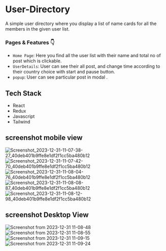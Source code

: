 # User-Directory
A simple user directory where you display a list of name cards for all the members in the
given user list.

### Pages & Features 👇

- `Home Page`: Here you find all the user list with their name and total no of post which is clickable.
- `UserDetails`: User can see their all post, and change time according to their country choice with start and pause button.
- `popup`: User can see particular post in modal .


## Tech Stack

- React
- Redux
- Javascript
- Tailwind
## screenshot mobile view

![Screenshot_2023-12-31-11-07-38-27_40deb401b9ffe8e1df2f1cc5ba480b12](https://github.com/ayush7271/user-directory/assets/99814289/2d2b5399-b430-4329-bdb8-4430a1f03a83)
![Screenshot_2023-12-31-11-07-42-70_40deb401b9ffe8e1df2f1cc5ba480b12](https://github.com/ayush7271/user-directory/assets/99814289/bb1f8278-53ad-4ae0-adf1-028d8fca5846)
![Screenshot_2023-12-31-11-08-04-76_40deb401b9ffe8e1df2f1cc5ba480b12](https://github.com/ayush7271/user-directory/assets/99814289/a0f67bb8-8b8e-4232-b868-ec7931282dde)
![Screenshot_2023-12-31-11-08-08-87_40deb401b9ffe8e1df2f1cc5ba480b12](https://github.com/ayush7271/user-directory/assets/99814289/19cb2b05-0338-46d0-b4cd-9bf1f01bf92c)
![Screenshot_2023-12-31-11-08-12-98_40deb401b9ffe8e1df2f1cc5ba480b12](https://github.com/ayush7271/user-directory/assets/99814289/43417b9b-6ce6-4f0a-b17c-07d1d5ec8d49)


## screenshot Desktop View
![Screenshot from 2023-12-31 11-08-48](https://github.com/ayush7271/user-directory/assets/99814289/186f5d9b-3f91-4e49-a05f-fa1e83d55cd1)
![Screenshot from 2023-12-31 11-08-55](https://github.com/ayush7271/user-directory/assets/99814289/81284a3d-327a-4cdd-a1b2-724d49d7d4ac)
![Screenshot from 2023-12-31 11-09-15](https://github.com/ayush7271/user-directory/assets/99814289/85c9bd4c-55ca-40c5-bdd2-e7d11a06ad57)
![Screenshot from 2023-12-31 11-09-24](https://github.com/ayush7271/user-directory/assets/99814289/eb1b8ca8-ef5d-435c-9adc-b73a94b4585c)
